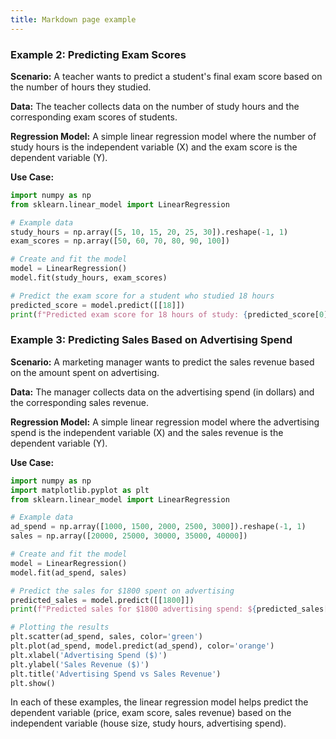 ```yaml
---
title: Markdown page example
---
```


### Example 2: Predicting Exam Scores
**Scenario:** A teacher wants to predict a student's final exam score based on the number of hours they studied.

**Data:** The teacher collects data on the number of study hours and the corresponding exam scores of students.

**Regression Model:** A simple linear regression model where the number of study hours is the independent variable (X) and the exam score is the dependent variable (Y).

**Use Case:**
```python
import numpy as np
from sklearn.linear_model import LinearRegression

# Example data
study_hours = np.array([5, 10, 15, 20, 25, 30]).reshape(-1, 1)
exam_scores = np.array([50, 60, 70, 80, 90, 100])

# Create and fit the model
model = LinearRegression()
model.fit(study_hours, exam_scores)

# Predict the exam score for a student who studied 18 hours
predicted_score = model.predict([[18]])
print(f"Predicted exam score for 18 hours of study: {predicted_score[0]:.2f}")
```

### Example 3: Predicting Sales Based on Advertising Spend
**Scenario:** A marketing manager wants to predict the sales revenue based on the amount spent on advertising.

**Data:** The manager collects data on the advertising spend (in dollars) and the corresponding sales revenue.

**Regression Model:** A simple linear regression model where the advertising spend is the independent variable (X) and the sales revenue is the dependent variable (Y).

**Use Case:**
```python
import numpy as np
import matplotlib.pyplot as plt
from sklearn.linear_model import LinearRegression

# Example data
ad_spend = np.array([1000, 1500, 2000, 2500, 3000]).reshape(-1, 1)
sales = np.array([20000, 25000, 30000, 35000, 40000])

# Create and fit the model
model = LinearRegression()
model.fit(ad_spend, sales)

# Predict the sales for $1800 spent on advertising
predicted_sales = model.predict([[1800]])
print(f"Predicted sales for $1800 advertising spend: ${predicted_sales[0]:,.2f}")

# Plotting the results
plt.scatter(ad_spend, sales, color='green')
plt.plot(ad_spend, model.predict(ad_spend), color='orange')
plt.xlabel('Advertising Spend ($)')
plt.ylabel('Sales Revenue ($)')
plt.title('Advertising Spend vs Sales Revenue')
plt.show()
```

In each of these examples, the linear regression model helps predict the dependent variable (price, exam score, sales revenue) based on the independent variable (house size, study hours, advertising spend).
